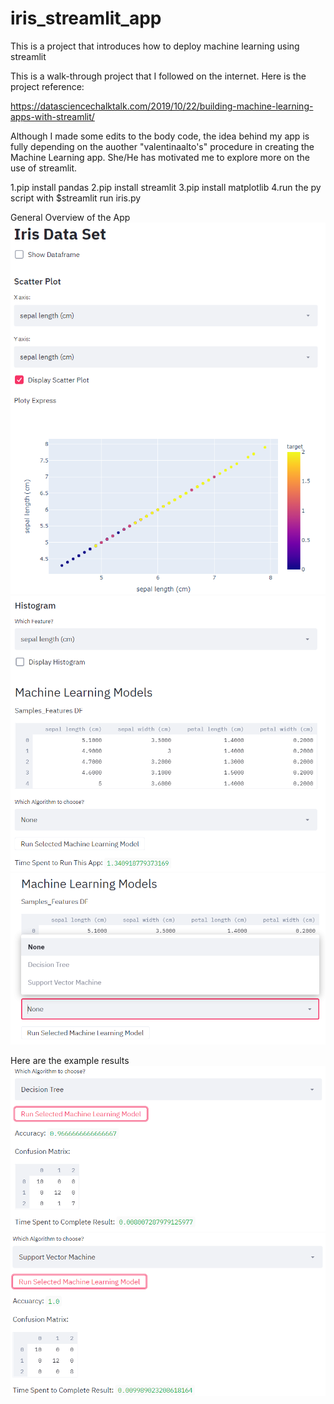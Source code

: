 # iris_streamlit_app
This is a project that introduces how to deploy machine learning using streamlit

This is a walk-through project that I followed on the internet.
Here is the project reference:

 https://datasciencechalktalk.com/2019/10/22/building-machine-learning-apps-with-streamlit/
 
Although I made some edits to the body code, the idea behind my app is fully depending on the auother "valentinaalto's" procedure 
in creating the Machine Learning app. She/He has motivated me to explore more on the use of streamlit. 

1.pip install pandas
2.pip install streamlit
3.pip install matplotlib
4.run the py script with $streamlit run iris.py

General Overview of the App
<img src = "iris_app_images/step-1.PNG">
<img src = "iris_app_images/step-2.PNG">
<img src = "iris_app_images/step-3.PNG">

Here are the example results
<img src = "iris_app_images/result-1.PNG">
<img src = "iris_app_images/result-2.PNG">
